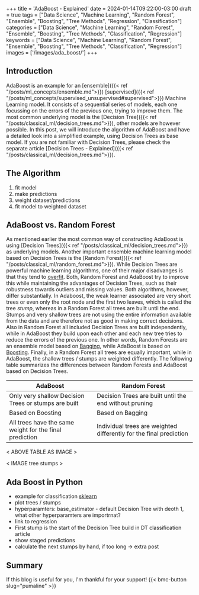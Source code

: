 +++
title = 'AdaBoost - Explained'
date = 2024-01-14T09:22:00-03:00
draft = true
tags = ["Data Science", "Machine Learning", "Random Forest", "Ensemble", "Boosting", "Tree Methods", "Regression", "Classification"]
categories = ["Data Science", "Machine Learning", "Random Forest", "Ensemble", "Boosting", "Tree Methods", "Classification", "Regression"]
keywords = ["Data Science", "Machine Learning", "Random Forest", "Ensemble", "Boosting", "Tree Methods", "Classification", "Regression"]
images = ['/images/ada_boost/']
+++

## Introduction

AdaBoost is an example for an [ensemble]({{< ref "/posts/ml_concepts/ensemble.md">}}) [supervised]({{< ref "/posts/ml_concepts/supervised_unsupervised#supervised">}}) Machine Learning model. It consists of a sequential series of models, each one focussing on the errors of the previous one, trying to improve them. The most common underlying model is the [Decision Tree]({{< ref "/posts/classical_ml/decision_trees.md">}}), other models are however possible. In this post, we will introduce the algorithm of AdaBoost and have a detailed look into a simplified example, using Decision Trees as base model. If you are not familiar with Decision Trees, please check the separate article [Decision Trees - Explained]({{< ref "/posts/classical_ml/decision_trees.md">}}). 

## The Algorithm

1. fit model
2. make predictions
3. weight dataset/predictions
4. fit model to weighted dataset

## AdaBoost vs. Random Forest

As mentioned earlier the most common way of constructing AdaBoost is using [Decision Trees]({{< ref "/posts/classical_ml/decision_trees.md">}}) as underlying models. Another important ensemble machine learning model based on Decision Trees is the [Random Forest]({{< ref "/posts/classical_ml/random_forest.md">}}). While Decision Trees are powerful machine learning algorithms, one of their major disadvanges is that they tend to [overfit](). Both, Random Forest and AdaBoost try to improve this while maintaining the advantages of Decision Trees, such as their robustness towards outliers and missing values. Both algorithms, however, differ substantially. In Adaboost, the weak learner associated are very short trees or even only the root node and the first two leaves, which is called the tree *stump*, whereas in a Random Forest all trees are built until the end. Stumps and very shallow trees are not using the entire information available from the data and are therefore not as good in making correct decisions. Also in Random Forest all included Decision Trees are built independently, while in AdaBoost they build upon each other and each new tree tries to reduce the errors of the previous one. In other words, Random Forests are an ensemble model based on [Bagging](), while AdaBoost is based on [Boosting](). Finally, in a Random Forest all trees are equally important, while in AdaBoost, the shallow trees / stumps are weighted differently. The following table summarizes the differences between Random Forests and AdaBoost based on Decision Trees.

| AdaBoost | Random Forest |
|----------|---------------|
| Only very shallow Decision Trees or stumps are built | Decision Trees are built until the end without pruning |
| Based on Boosting | Based on Bagging |
| All trees have the same weight for the final prediction | Individual trees are weighted differently for the final prediction|
< ABOVE TABLE AS IMAGE >

< IMAGE tree stumps >

## Ada Boost in Python

* example for classification [sklearn](https://scikit-learn.org/stable/modules/generated/sklearn.ensemble.AdaBoostClassifier.html)
* plot trees / stumps
* hyperparamters: base_estimator - default Decision Tree with deoth 1, what other hyperparamters are importrnat?
* link to regression
* First stump is the start of the Decision Tree build in DT classification article
* show staged predictions
* calculate the next stumps by hand, if too long -> extra post

## Summary

If this blog is useful for you, I'm thankful for your support!
{{< bmc-button slug="pumaline" >}}

